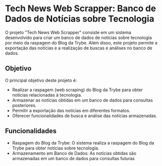 # Tech News Web Scrapper: Banco de Dados de Notícias sobre Tecnologia
O projeto "Tech News Web Scrapper" consiste em um sistema desenvolvido para criar um banco de dados de notícias sobre tecnologia por meio da raspagem do Blog da Trybe. Além disso, este projeto permite a exportação das notícias e a realização de buscas e análises no banco de dados.

## Objetivo
O principal objetivo deste projeto é:

- Realizar a raspagem (web scraping) do Blog da Trybe para obter notícias relacionadas à tecnologia.
- Armazenar as notícias obtidas em um banco de dados para consultas posteriores.
- Permitir a exportação das notícias em diferentes formatos.
- Oferecer funcionalidades de busca e análise das notícias armazenadas.
## Funcionalidades
- Raspagem do Blog da Trybe: O sistema realiza a raspagem do Blog da Trybe para obter notícias sobre tecnologia.
- Armazenamento em Banco de Dados: As notícias obtidas são armazenadas em um banco de dados para consultas futuras

